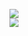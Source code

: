 [![](https://img.shields.io/badge/Made%20With-Github%20Spray-lightgrey.svg?style=for-the-badge&logo=github)](https://github.com/Annihil/github-spray#12847)  
[![](https://i.imgur.com/2DrTn0Z.gif)](https://github.com/Annihil/github-spray)